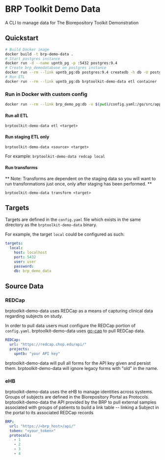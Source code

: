 # BRP Toolkit Demo Data

A CLI to manage data for The Biorepository Toolkit Demonstration

## Quickstart

```bash
# Build Docker image
docker build -t brp-demo-data .
# Start postgres instance
docker run -d --name upntb_pg -p :5432 postgres:9.4
# Create brp_demodatabase on postgres instance
docker run --rm --link upntb_pg:db postgres:9.4 createdb -h db -U postgres demo_data
# Run ETL
docker run --rm --link upntb_pg:db brptoolkit-demo-data etl container
```

### Run in Docker with custom config

```bash
docker run --rm --link brp_demo_pg:db -v $(pwd)/config.yaml:/go/src/app/config.yaml brp-demo-data etl container
```

#### Run all ETL

`brptoolkit-demo-data etl <target>`

#### Run staging ETL only

`brptoolkit-demo-data <source> <target>`

For example:
`brptoolkit-demo-data redcap local`

#### Run transforms

** Note: Transforms are dependent on the staging data so you will want to run transformations just once, only after staging has been performed. **

`brptoolkit-demo-data transform <target>`

## Targets

Targets are defined in the `config.yaml` file which exists in the same directory as the `brptoolkit-demo-data` binary.

For example, the target `local` could be configured as such:

```yaml
targets:
  local:
    host: localhost
    port: 5432
    user: user
    password:
    db: brp_demo_data
```

## Source Data

### REDCap

brptoolkit-demo-data uses REDCap as a means of capturing clinical data regarding subjects on study.

In order to pull data users must configure the REDCap portion of `config.yaml`. brptoolkit-demo-data uses [go-cap](http://github.com/tjrivera/go-cap) to pull REDCap data.

```yaml
REDCap:
  url: "https://redcap.chop.edu/api/"
  projects:
    upntb: "your API key"

```

brptoolkit-demo-data will pull all forms for the API key given and persist them. brptoolkit-demo-data will ignore legacy forms with "old" in the name.

### eHB

brptoolkit-demo-data uses the eHB to manage identities across systems. Groups of subjects are defined in the Biorepository Portal as Protocols. brptoolkit-demo-data the API provided by the BRP to pull external samples associated with groups of patients to build a link table -- linking a Subject in the portal to its associated REDCap records

```yaml
BRP:
  url: "https://<brp_host>/api/"
  token: "<your_token>"
  protocols:
    - 1
    - 2
    - 3
    - 4
```
